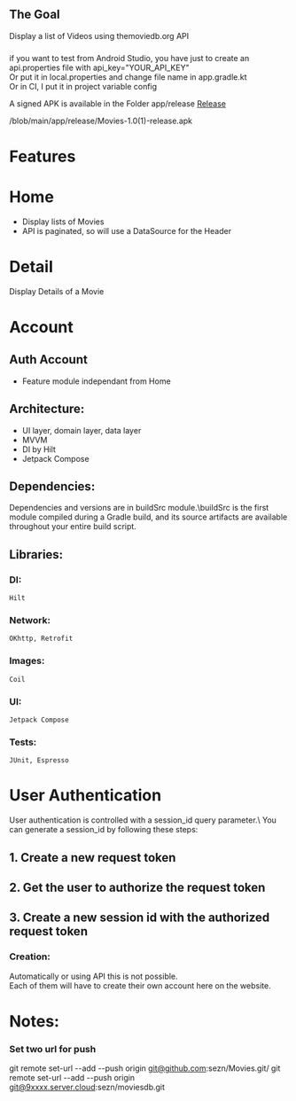 ## The Goal
Display a list of Videos using themoviedb.org API

### 
if you want to test from Android Studio, you have just to create an api.properties file 
with api_key="YOUR_API_KEY"\
Or put it in local.properties and change file name in app.gradle.kt\
Or in CI, I put it in project variable config


A signed APK is available in the Folder app/release [Release](/app/release)

/blob/main/app/release/Movies-1.0(1)-release.apk

# Features

# Home
* Display lists of Movies
* API is paginated, so will use a DataSource for the Header

# Detail
Display Details of a Movie

# Account
## Auth Account
* Feature module independant from Home

## Architecture:
* UI layer, domain layer, data layer
* MVVM
* DI by Hilt
* Jetpack Compose

## Dependencies:
Dependencies and versions are in buildSrc module.\buildSrc is the first module compiled during a Gradle build, and its source artifacts are available throughout your entire build script.


## Libraries:
### DI:
    Hilt
### Network:
    OKhttp, Retrofit
### Images:
    Coil

### UI:
    Jetpack Compose

### Tests:
    JUnit, Espresso


# User Authentication
User authentication is controlled with a session_id query parameter.\ You can generate a session_id by following these steps:
## 1. Create a new request token
## 2. Get the user to authorize the request token
## 3. Create a new  session id with the authorized request token

### Creation:
Automatically or using API this is not possible.\
Each of them will have to create their own account here on the website.


# Notes:

### Set two url for push
git remote set-url --add --push origin git@github.com:sezn/Movies.git/
git remote set-url --add --push origin git@9xxxx.server.cloud:sezn/moviesdb.git